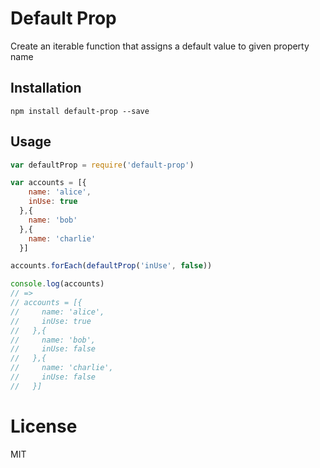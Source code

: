 # Default Prop
Create an iterable function that assigns a default value to given property name

## Installation
  `npm install default-prop --save`

## Usage
```javascript
var defaultProp = require('default-prop')

var accounts = [{
    name: 'alice',
    inUse: true
  },{
    name: 'bob'
  },{
    name: 'charlie'
  }]

accounts.forEach(defaultProp('inUse', false))

console.log(accounts)
// =>
// accounts = [{
//     name: 'alice',
//     inUse: true
//   },{
//     name: 'bob',
//     inUse: false
//   },{
//     name: 'charlie',
//     inUse: false
//   }]
```

# License
MIT